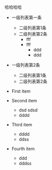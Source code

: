哈哈哈哈
- 一级列表第一条
  - 二级列表第1条
  - 二级列表第2条
    - fff
    - fff
      - ddd
      - ddd
    
- 一级列表第2条
  - 二级列表第1条
  - 二级列表第2条
- First item
- Second item
  * dsd sdsd
  * dddd
- Third item
  * dddd
  * ddss
- Fourth item
  * ddd
  * dddss
